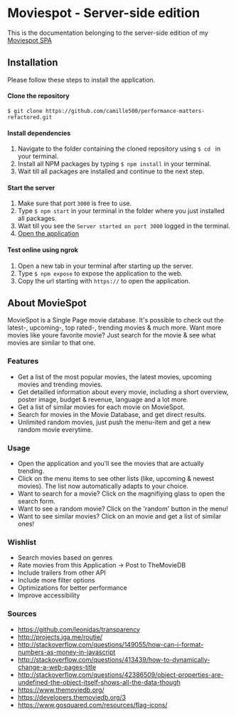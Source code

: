 # Moviespot - Server-side edition

This is the documentation belonging to the server-side edition of my [Moviespot SPA](http://camille-sebastien.com/moviespot/)

## Installation

Please follow these steps to install the application.

#### Clone the repository

```
$ git clone https://github.com/camille500/performance-matters-refactored.git
```

#### Install dependencies
1. Navigate to the folder containing the cloned repository using ```$ cd ``` in your terminal.
2. Install all NPM packages by typing ```$ npm install``` in your terminal.
3. Wait till all packages are installed and continue to the next step.

#### Start the server
1. Make sure that port `3000` is free to use.
2. Type ```$ npm start``` in your terminal in the folder where you just installed all packages.
3. Wait till you see the ```Server started on port 3000``` logged in the terminal.
4. [Open the application](http://localhost:3000/)

#### Test online using ngrok
1. Open a new tab in your terminal after starting up the server.
2. Type ```$ npm expose``` to expose the application to the web.
3. Copy the url starting with `https://` to open the application.

## About MovieSpot
MovieSpot is a Single Page movie database. It's possible to check out the latest-, upcoming-, top rated-, trending movies & much more. Want more movies like youre favorite movie? Just search for the movie & see what movies are similar to that one.

### Features

- Get a list of the most popular movies, the latest movies, upcoming movies and trending movies.
- Get detailled information about every movie, including a short overview, poster image, budget & revenue, language and a lot more.
- Get a list of similar movies for each movie on MovieSpot.
- Search for movies in the Movie Database, and get direct results.
- Unlimited random movies, just push the menu-item and get a new random movie everytime.

### Usage

- Open the application and you'll see the movies that are actually trending.
- Click on the menu items to see other lists (like, upcoming & newest movies). The list now automatically adapts to your choice.
- Want to search for a movie? Click on the magnifiying glass to open the search form.
- Want to see a random movie? Click on the 'random' button in the menu!
- Want to see similar movies? Click on an movie and get a list of similar ones!


### Wishlist
- Search movies based on genres
- Rate movies from this Application -> Post to TheMovieDB
- Include trailers from other API
- Include more filter options
- Optimizations for better performance
- Improve accessibility

### Sources
- https://github.com/leonidas/transparency
- http://projects.jga.me/routie/
- http://stackoverflow.com/questions/149055/how-can-i-format-numbers-as-money-in-javascript
- http://stackoverflow.com/questions/413439/how-to-dynamically-change-a-web-pages-title
- http://stackoverflow.com/questions/42386509/object-properties-are-undefined-the-object-itself-shows-all-the-data-though
- https://www.themoviedb.org/
- https://developers.themoviedb.org/3
- https://www.gosquared.com/resources/flag-icons/
